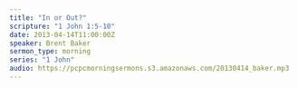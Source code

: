 ```yaml
---
title: "In or Out?"
scripture: "1 John 1:5-10"
date: 2013-04-14T11:00:00Z
speaker: Brent Baker
sermon_type: morning
series: "1 John"
audio: https://pcpcmorningsermons.s3.amazonaws.com/20130414_baker.mp3 
---
```



